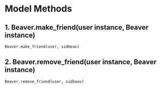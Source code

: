 # Model Methods

## 1. Beaver.make_friend(user instance, Beaver instance)
`Beaver.make_friend(user, sidbeav)`

## 2. Beaver.remove_friend(user instance, Beaver instance)
`Beaver.remove_friend(user, sidbeav)`